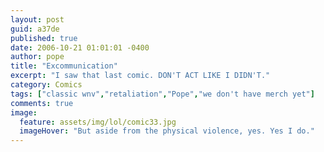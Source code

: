 ```yaml
---
layout: post
guid: a37de
published: true
date: 2006-10-21 01:01:01 -0400
author: pope
title: "Excommunication"
excerpt: "I saw that last comic. DON'T ACT LIKE I DIDN'T."
category: Comics
tags: ["classic wnv","retaliation","Pope","we don't have merch yet"]
comments: true 
image:
  feature: assets/img/lol/comic33.jpg
  imageHover: "But aside from the physical violence, yes. Yes I do."
---
```


